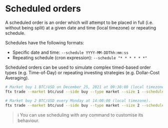 # Scheduled orders

A scheduled order is an order which will attempt to be placed in full (i.e. without being split) at a given date and time (local timezone) or repeating schedule.

Schedules have the following formats:

- Specific date and time: `--schedule YYYY-MM-DDThh:mm:ss`
- Repeating schedule (cron expression): `--schedule "* * * * * *"`

Scheduled orders can be used to simulate complex timed-based order types (e.g. Time-of-Day) or repeating investing strategies (e.g. Dollar-Cost Averaging).

```sh
# Market buy 1 BTC/USD on December 25, 2021 at 09:30:00 (local timezone).
ftx trade --market btc/usd --side buy --type market --size 1 --schedule 2021-12-25T09:30:00

# Market buy 2 BTC/USD every Monday at 14:00:00 (local timezone).
ftx trade --market btc/usd --side buy --type market --size 2 --schedule "0 14 * * 1"
```

> ℹ️ You can use scheduling with any command to customise its behaviour.
